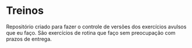 # Treinos
Repositório criado para fazer o controle de versões dos exercícios avulsos que eu faço. São exercícios de rotina que faço sem preocupação com prazos de entrega.
